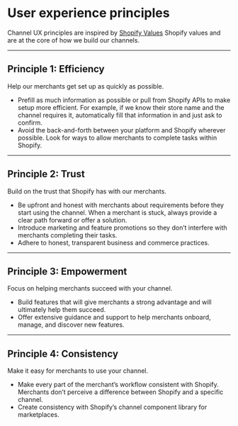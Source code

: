 # User experience principles

Channel UX principles are inspired by [Shopify Values](https://polaris.shopify.com/foundations/experience-values "Shopify values") Shopify values and are at the core of how we build our channels.

---

## Principle 1: Efficiency

Help our merchants get set up as quickly as possible.

- Prefill as much information as possible or pull from Shopify APIs to make setup more efficient. For example, if we know their store name and the channel requires it, automatically fill that information in and just ask to confirm.
- Avoid the back-and-forth between your platform and Shopify wherever possible. Look for ways to allow merchants to complete tasks within Shopify.

---

## Principle 2: Trust

Build on the trust that Shopify has with our merchants.

- Be upfront and honest with merchants about requirements before they start using the channel. When a merchant is stuck, always provide a clear path forward or offer a solution.
- Introduce marketing and feature promotions so they don’t interfere with merchants completing their tasks.
- Adhere to honest, transparent business and commerce practices.

---

## Principle 3: Empowerment

Focus on helping merchants succeed with your channel.

- Build features that will give merchants a strong advantage and will ultimately help them succeed.
- Offer extensive guidance and support to help merchants onboard, manage, and discover new features.

---

## Principle 4: Consistency

Make it easy for merchants to use your channel.

- Make every part of the merchant’s workflow consistent with Shopify. Merchants don’t perceive a difference between Shopify and a specific channel.
- Create consistency with Shopify’s channel component library for marketplaces.
